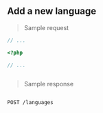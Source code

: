 ## Add a new language

> Sample request

```javascript
// ...
```

```php
<?php

// ...
```

```shell

```

> Sample response

```json

```

`POST /languages`
